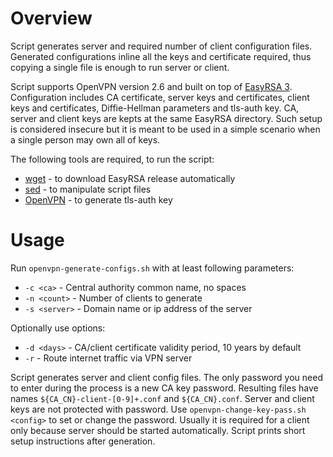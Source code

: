 # Overview

Script generates server and required number of client configuration files.
Generated configurations inline all the keys and certificate required, thus
copying a single file is enough to run server or client. 

Script supports OpenVPN version 2.6 and built on top of [EasyRSA
3](https://github.com/OpenVPN/easy-rsa). Configuration includes CA certificate,
server keys and certificates, client keys and certificates, Diffie-Hellman
parameters and tls-auth key. CA, server and client keys are kepts at the same
EasyRSA directory. Such setup is considered insecure but it is meant to be used
in a simple scenario when a single person may own all of keys.

The following tools are required, to run the script:
- [wget](https://www.gnu.org/software/wget/) - to download EasyRSA release automatically
- [sed](https://www.gnu.org/software/sed/) - to manipulate script files
- [OpenVPN](https://openvpn.net/community/) - to generate tls-auth key

# Usage

Run `openvpn-generate-configs.sh` with at least following parameters:
- `-c <ca>` - Central authority common name, no spaces
- `-n <count>` - Number of clients to generate
- `-s <server>` - Domain name or ip address of the server

Optionally use options:
- `-d <days>` - CA/client certificate validity period, 10 years by default
- `-r` -  Route internet traffic via VPN server

Script generates server and client config files. The only password you need to
enter during the process is a new CA key password. Resulting files have names
`${CA_CN}-client-[0-9]+.conf` and `${CA_CN}.conf`. Server and client keys are
not protected with password. Use `openvpn-change-key-pass.sh <config>` to set
or change the password. Usually it is required for a client only because server
should be started automatically. Script prints short setup instructions after
generation.
